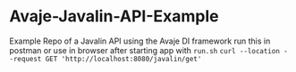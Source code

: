 # Avaje-Javalin-API-Example

Example Repo of a Javalin API using the Avaje DI framework
run this in postman or use in browser after starting app with `run.sh`
`curl --location --request GET 'http://localhost:8080/javalin/get'`
